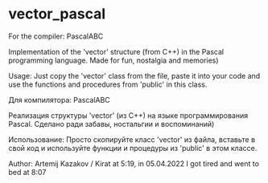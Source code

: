 # vector_pascal

For the compiler: PascalABC

Implementation of the 'vector' structure (from C++) in the Pascal programming language. 
Made for fun, nostalgia and memories)

Usage:
Just copy the 'vector' class from the file, paste it into your code and use the functions and procedures from 'public' in this class.

Для компилятора: PascalABC

Реализация структуры 'vector' (из C++) на языке программирования Pascal.
Сделано ради забавы, ностальгии и воспоминаний)

Использование:
Просто скопируйте класс 'vector' из файла, вставьте в свой код и используйте функции и процедуры из 'public' в этом классе.


Author: Artemij Kazakov / Kirat
at 5:19, in 05.04.2022
I got tired and went to bed at 8:07
